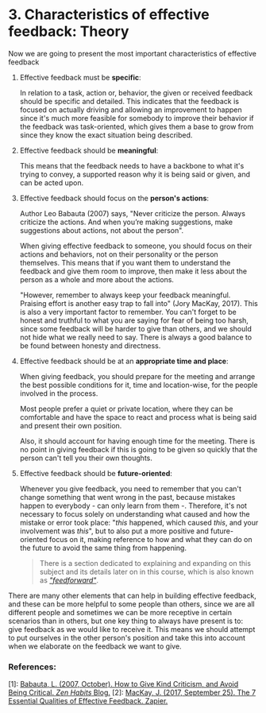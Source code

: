 # 3. Characteristics of effective feedback: Theory

Now we are going to present the most important characteristics of effective feedback

1. Effective feedback must be **specific**:

    In relation to a task, action or, behavior, the given or received feedback should be specific and detailed. This indicates that the feedback is focused on actually driving and allowing an improvement to happen since it's much more feasible for somebody to improve their behavior if the feedback was task-oriented, which gives them a base to grow from since they know the exact situation being described.

1. Effective feedback should be **meaningful**:

    This means that the feedback needs to have a backbone to what it's trying to convey, a supported reason why it is being said or given, and can be acted upon.

1. Effective feedback should focus on the **person's actions**:

    Author Leo Babauta (2007) says, "Never criticize the person. Always criticize the actions. And when you’re making suggestions, make suggestions about actions, not about the person".

    When giving effective feedback to someone, you should focus on their actions and behaviors, not on their personality or the person themselves. This means that if you want them to understand the feedback and give them room to improve, then make it less about the person as a whole and more about the actions.

    "However, remember to always keep your feedback meaningful. Praising effort is another easy trap to fall into" (Jory MacKay, 2017). This is also a very important factor to remember. You can't forget to be honest and truthful to what you are saying for fear of being too harsh, since some feedback will be harder to give than others, and we should not hide what we really need to say. There is always a good balance to be found between honesty and directness.


1. Effective feedback should be at an **appropriate time and place**:

    When giving feedback, you should prepare for the meeting and arrange the best possible conditions for it, time and location-wise, for the people involved in the process.

    Most people prefer a quiet or private location, where they can be comfortable and have the space to react and process what is being said and present their own position.

    Also, it should account for having enough time for the meeting. There is no point in giving feedback if this is going to be given so quickly that the person can't tell you their own thoughts.

1. Effective feedback should be **future-oriented**:

    Whenever you give feedback, you need to remember that you can't change something that went wrong in the past, because mistakes happen to everybody - can only learn from them -. Therefore, it's not necessary to focus solely on understanding what caused and how the mistake or error took place: "*this* happened, which caused *this*, and your involvement was *this*", but to also put a more positive and future-oriented focus on it, making reference to how and what they can do on the future to avoid the same thing from happening.

   >  There is a section dedicated to explaining and expanding on this subject and its details later on in this course, which is also known as _["feedforward"](07_feedforward_intro_theory.md)_.

There are many other elements that can help in building effective feedback, and these can be more helpful to some people than others, since we are all different people and sometimes we can be more receptive in certain scenarios than in others, but one key thing to always have present is to: give feedback as we would like to receive it. This means we should attempt to put ourselves in the other person's position and take this into account when we elaborate on the feedback we want to give.


### References:

[1]: [Babauta, L. (2007, October). How to Give Kind Criticism, and Avoid Being Critical. *Zen Habits* Blog.](https://zenhabits.net/how-to-give-kind-criticism-and-avoid-being-critical/)
[2]: [MacKay, J. (2017, September 25). The 7 Essential Qualities of Effective Feedback. Zapier.](https://www.mindtools.com/pages/article/newTMM_98.htm)

